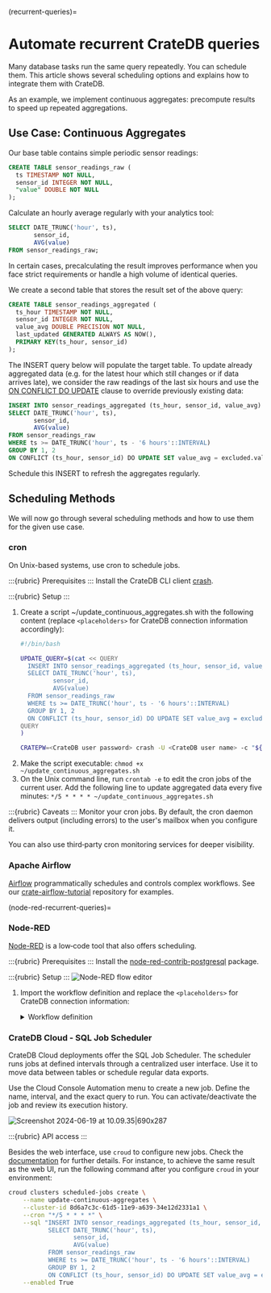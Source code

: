(recurrent-queries)=
# Automate recurrent CrateDB queries

Many database tasks run the same query repeatedly. You can schedule them.
This article shows several scheduling options and explains how to integrate them with CrateDB.

As an example, we implement continuous aggregates: precompute results to speed up repeated aggregations.

## Use Case: Continuous Aggregates

Our base table contains simple periodic sensor readings:
```sql
CREATE TABLE sensor_readings_raw (
  ts TIMESTAMP NOT NULL,
  sensor_id INTEGER NOT NULL,
  "value" DOUBLE NOT NULL
);
```

Calculate an hourly average regularly with your analytics tool:
```sql
SELECT DATE_TRUNC('hour', ts),
       sensor_id,
       AVG(value)
FROM sensor_readings_raw;
```

In certain cases, precalculating the result improves performance when you face strict requirements or handle a high volume of identical queries.

We create a second table that stores the result set of the above query:
```sql
CREATE TABLE sensor_readings_aggregated (
  ts_hour TIMESTAMP NOT NULL,
  sensor_id INTEGER NOT NULL,
  value_avg DOUBLE PRECISION NOT NULL,
  last_updated GENERATED ALWAYS AS NOW(),
  PRIMARY KEY(ts_hour, sensor_id)
);
```

The INSERT query below will populate the target table. To update already aggregated data (e.g. for the latest hour which still changes or if data arrives late), we consider the raw readings of the last six hours and use the [ON CONFLICT DO UPDATE](https://crate.io/docs/crate/reference/en/4.6/sql/statements/insert.html#on-conflict-do-update-set) clause to override previously existing data:
```sql
INSERT INTO sensor_readings_aggregated (ts_hour, sensor_id, value_avg)
SELECT DATE_TRUNC('hour', ts),
       sensor_id,
       AVG(value)
FROM sensor_readings_raw
WHERE ts >= DATE_TRUNC('hour', ts - '6 hours'::INTERVAL)
GROUP BY 1, 2
ON CONFLICT (ts_hour, sensor_id) DO UPDATE SET value_avg = excluded.value_avg;
```

Schedule this INSERT to refresh the aggregates regularly.


## Scheduling Methods

We will now go through several scheduling methods and how to use them for the given use case.

### cron
On Unix-based systems, use cron to schedule jobs.

:::{rubric} Prerequisites
:::
Install the CrateDB CLI client [crash](https://crate.io/docs/crate/crash/en/latest/).

:::{rubric} Setup
:::
1. Create a script ~/update_continuous_aggregates.sh with the following content (replace `<placeholders>` for CrateDB connection information accordingly):
   ```bash
   #!/bin/bash

   UPDATE_QUERY=$(cat << QUERY
     INSERT INTO sensor_readings_aggregated (ts_hour, sensor_id, value_avg)
     SELECT DATE_TRUNC('hour', ts),
            sensor_id,
            AVG(value)
     FROM sensor_readings_raw
     WHERE ts >= DATE_TRUNC('hour', ts - '6 hours'::INTERVAL)
     GROUP BY 1, 2
     ON CONFLICT (ts_hour, sensor_id) DO UPDATE SET value_avg = excluded.value_avg;
   QUERY
   )

   CRATEPW=<CrateDB user password> crash -U <CrateDB user name> -c "${UPDATE_QUERY}" --hosts https://<CrateDB host>:4200 > /dev/null
   ```
2. Make the script executable: `chmod +x ~/update_continuous_aggregates.sh`
3. On the Unix command line, run `crontab -e` to edit the cron jobs of the current user. Add the following line to update aggregated data every five minutes:
`*/5 * * * * ~/update_continuous_aggregates.sh`

:::{rubric} Caveats
:::
Monitor your cron jobs. By default, the cron daemon delivers output (including errors) to the user's mailbox when you configure it.

You can also use third‑party cron monitoring services for deeper visibility.

### Apache Airflow
[Airflow](https://airflow.apache.org/) programmatically schedules and controls complex workflows. See our [crate-airflow-tutorial](https://github.com/crate/crate-airflow-tutorial) repository for examples.

(node-red-recurrent-queries)=
### Node-RED
[Node-RED](https://nodered.org) is a low‑code tool that also offers scheduling.

:::{rubric} Prerequisites
:::
Install the [node-red-contrib-postgresql](https://flows.nodered.org/node/node-red-contrib-postgresql) package.

:::{rubric} Setup
:::
![Node-RED flow editor](https://us1.discourse-cdn.com/flex020/uploads/crate/original/1X/ea6c64ac6c2330cade043d56c53808b8c231941c.png)
1. Import the workflow definition and replace the `<placeholders>` for CrateDB connection information:
    <details>
    <summary>Workflow definition</summary>

    ```json
     [{
      "id": "97faa38a7298a42f",
      "type": "tab",
      "label": "Continuous Aggregates",
      "disabled": false,
      "info": ""
    }, {
      "id": "198292c29380b198",
      "type": "inject",
      "z": "97faa38a7298a42f",
      "d": true,
      "name": "Every 5 minutes",
      "props": [{
        "p": "payload"
      }, {
        "p": "topic",
        "vt": "str"
      }],
      "repeat": "300",
      "crontab": "",
      "once": false,
      "onceDelay": 0.1,
      "topic": "",
      "payloadType": "date",
      "x": 250,
      "y": 280,
      "wires": [["de0833a8befa9217"]]
    }, {
      "id": "de0833a8befa9217",
      "type": "postgresql",
      "z": "97faa38a7298a42f",
      "name": "Update Continuous Aggregates",
      "query": "INSERT INTO sensor_readings_aggregated (ts_hour, sensor_id, value_avg)\nSELECT DATE_TRUNC('hour', ts),\n       sensor_id,\n       AVG(value)\nFROM sensor_readings_raw\nWHERE ts >= DATE_TRUNC('hour', ts - '6 hours'::INTERVAL)\nGROUP BY 1, 2\nON CONFLICT (ts_hour, sensor_id) DO UPDATE SET value_avg = excluded.value_avg\nRETURNING _id, sensor_id, value_avg;",
      "postgreSQLConfig": "79bc378b4e65b06e",
      "split": false,
      "rowsPerMsg": 1,
      "outputs": 1,
      "x": 530,
      "y": 280,
      "wires": [[]]
    }, {
      "id": "79bc378b4e65b06e",
      "type": "postgreSQLConfig",
      "name": "CrateDB",
      "host": "<CrateDB host>",
      "hostFieldType": "str",
      "port": "5432",
      "portFieldType": "num",
      "database": "doc",
      "databaseFieldType": "str",
      "ssl": "true",
      "sslFieldType": "bool",
      "max": "10",
      "maxFieldType": "num",
      "min": "1",
      "minFieldType": "num",
      "idle": "1000",
      "idleFieldType": "num",
      "connectionTimeout": "10000",
      "connectionTimeoutFieldType": "num",
      "user": "<CrateDB user name>",
      "userFieldType": "str",
      "password": "<CrateDB user password>",
      "passwordFieldType": "str"
    }]
    ```
   </details>


### CrateDB Cloud - SQL Job Scheduler

CrateDB Cloud deployments offer the SQL Job Scheduler. The scheduler runs jobs at defined intervals through a centralized user interface. Use it to move data between tables or schedule regular data exports.

Use the Cloud Console Automation menu to create a new job. Define the name, interval, and the exact query to run. You can activate/deactivate the job and review its execution history.

![Screenshot 2024-06-19 at 10.09.35|690x287](https://us1.discourse-cdn.com/flex020/uploads/crate/original/2X/4/4b40ad5c25d287bbcad25b2d18f8000c78961f10.png)

:::{rubric} API access
:::

Besides the web interface, use `croud` to configure new jobs. Check the [documentation](https://cratedb.com/docs/cloud/cli/en/latest/commands/scheduled-jobs.html) for further details. For instance, to achieve the same result as the web UI, run the following command after you configure `croud` in your environment:

```bash
croud clusters scheduled-jobs create \
    --name update-continuous-aggregates \
    --cluster-id 8d6a7c3c-61d5-11e9-a639-34e12d2331a1 \
    --cron "*/5 * * * *" \
    --sql "INSERT INTO sensor_readings_aggregated (ts_hour, sensor_id, value_avg)
           SELECT DATE_TRUNC('hour', ts),
                  sensor_id,
                  AVG(value)
           FROM sensor_readings_raw
           WHERE ts >= DATE_TRUNC('hour', ts - '6 hours'::INTERVAL)
           GROUP BY 1, 2
           ON CONFLICT (ts_hour, sensor_id) DO UPDATE SET value_avg = excluded.value_avg;" \
    --enabled True 
```
